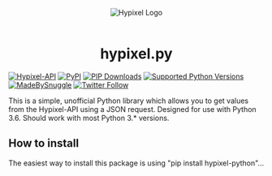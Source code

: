 <p align="center">
   <a href="https://hypixel.net" style="text-decoration: none">
  <img src="https://i.imgur.com/CKDUzPR.png" alt="Hypixel Logo"/>
  <br><br>
  </a>
</p>


<h1 align="center">hypixel.py</h1>

[![Hypixel-API](https://img.shields.io/badge/Hypixel--API-python-brightgreen.svg?colorA=2d2306&colorB=705810)](https://api.hypixel.net) 
[![PyPI](https://img.shields.io/pypi/v/hypixel.svg?colorA=2d2306&colorB=705810)](https://pypi.org/project/hypixel) 
[![PIP Downloads](https://img.shields.io/pypi/dm/Django.svg?colorA=2d2306&colorB=705810)]() 
[![Supported Python Versions](https://img.shields.io/pypi/pyversions/hypixel.svg?colorA=2d2306&colorB=705810)]() 
[![MadeBySnuggle](https://img.shields.io/badge/Made%20by-Snuggle%20|%20Hypixel%20Moderator-brightgreen.svg?colorA=2d2306&colorB=705810)](https://hypixel.net/player/Snuggle)
[![Twitter Follow](https://img.shields.io/twitter/follow/SprinkIy.svg?style=social&label=Follow)]()

This is a simple, unofficial Python library which allows you to get values from the Hypixel-API using a JSON request.
Designed for use with Python 3.6. Should work with most Python 3.\* versions.

## How to install

The easiest way to install this package is using "pip install hypixel-python"...

